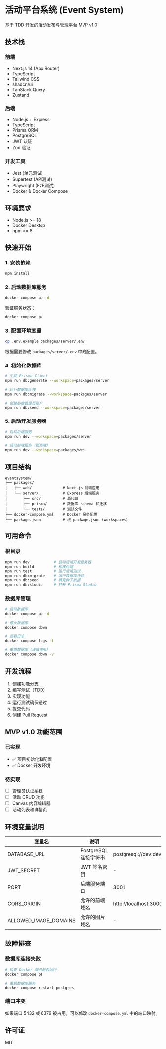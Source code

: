 # 活动平台系统 (Event System)

基于 TDD 开发的活动发布与管理平台 MVP v1.0

## 技术栈

### 前端
- Next.js 14 (App Router)
- TypeScript
- Tailwind CSS
- shadcn/ui
- TanStack Query
- Zustand

### 后端
- Node.js + Express
- TypeScript
- Prisma ORM
- PostgreSQL
- JWT 认证
- Zod 验证

### 开发工具
- Jest (单元测试)
- Supertest (API测试)
- Playwright (E2E测试)
- Docker & Docker Compose

## 环境要求

- Node.js >= 18
- Docker Desktop
- npm >= 8

## 快速开始

### 1. 安装依赖

```bash
npm install
```

### 2. 启动数据库服务

```bash
docker compose up -d
```

验证服务状态：
```bash
docker compose ps
```

### 3. 配置环境变量

```bash
cp .env.example packages/server/.env
```

根据需要修改 `packages/server/.env` 中的配置。

### 4. 初始化数据库

```bash
# 生成 Prisma Client
npm run db:generate --workspace=packages/server

# 运行数据库迁移
npm run db:migrate --workspace=packages/server

# 创建初始管理员账户
npm run db:seed --workspace=packages/server
```

### 5. 启动开发服务器

```bash
# 启动后端服务
npm run dev --workspace=packages/server

# 启动前端服务（新终端）
npm run dev --workspace=packages/web
```

## 项目结构

```
eventsystem/
├── packages/
│   ├── web/              # Next.js 前端应用
│   └── server/           # Express 后端服务
│       ├── src/          # 源代码
│       ├── prisma/       # 数据库 schema 和迁移
│       └── tests/        # 测试文件
├── docker-compose.yml    # Docker 服务配置
└── package.json          # 根 package.json (workspaces)
```

## 可用命令

### 根目录

```bash
npm run dev           # 启动后端开发服务器
npm run build         # 构建后端
npm run test          # 运行后端测试
npm run db:migrate    # 运行数据库迁移
npm run db:seed       # 填充种子数据
npm run db:studio     # 打开 Prisma Studio
```

### 数据库管理

```bash
# 启动数据库
docker compose up -d

# 停止数据库
docker compose down

# 查看日志
docker compose logs -f

# 重置数据库（谨慎使用）
docker compose down -v
```

## 开发流程

1. 创建功能分支
2. 编写测试（TDD）
3. 实现功能
4. 运行测试确保通过
5. 提交代码
6. 创建 Pull Request

## MVP v1.0 功能范围

### 已实现
- ✅ 项目初始化和配置
- ✅ Docker 开发环境

### 待实现
- [ ] 管理员认证系统
- [ ] 活动 CRUD 功能
- [ ] Canvas 内容编辑器
- [ ] 活动列表和详情页

## 环境变量说明

| 变量名 | 说明 | 默认值 |
|--------|------|--------|
| DATABASE_URL | PostgreSQL 连接字符串 | postgresql://dev:dev123@localhost:5432/events_dev |
| JWT_SECRET | JWT 签名密钥 | - |
| PORT | 后端服务端口 | 3001 |
| CORS_ORIGIN | 允许的前端域名 | http://localhost:3000 |
| ALLOWED_IMAGE_DOMAINS | 允许的图片域名 | - |

## 故障排查

### 数据库连接失败
```bash
# 检查 Docker 服务是否运行
docker compose ps

# 重启数据库服务
docker compose restart postgres
```

### 端口冲突
如果端口 5432 或 6379 被占用，可以修改 `docker-compose.yml` 中的端口映射。

## 许可证

MIT
